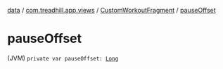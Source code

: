 [data](../../index.md) / [com.treadhill.app.views](../index.md) / [CustomWorkoutFragment](index.md) / [pauseOffset](./pause-offset.md)

# pauseOffset

(JVM) `private var pauseOffset: `[`Long`](https://kotlinlang.org/api/latest/jvm/stdlib/kotlin/-long/index.html)